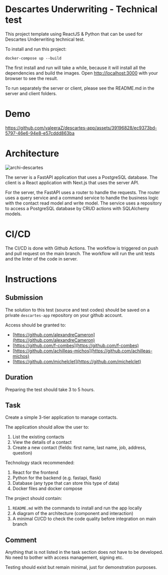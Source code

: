 # Descartes Underwriting - Technical test

This project template using ReactJS & Python that can be used for Descartes Underwriting technical test.

To install and run this project:

```
docker-compose up --build
```

The first install and run will take a while, because it will install all the dependencies and build the images.
Open [http://localhost:3000](http://localhost:3000) with your browser to see the result.

To run separately the server or client, please see the README.md in the server and client folders.

# Demo

https://github.com/valeeraZ/descartes-app/assets/39196828/ec9373bd-5797-46e6-94e8-e57cddd863ba


# Architecture
![archi-descartes](https://github.com/valeeraZ/descartes-app/assets/39196828/c953f735-4668-4f02-87c0-b5f282a30839)


The server is a FastAPI application that uses a PostgreSQL database. The client is a React application with Next.js that uses the server API.

For the server, the FastAPI uses a router to handle the requests. The router uses a query service and a command service to handle the business logic with the contact read model and write model. The service uses a repository to access a PostgreSQL database by CRUD actions with SQLAlchemy models.

# CI/CD


The CI/CD is done with Github Actions. The workflow is triggered on push and pull request on the main branch. The workflow will run the unit tests and the linter of the code in server.

# Instructions

## Submission

The solution to this test (source and test codes) should be saved on a private `descartes-app` repository on your github account.

Access should be granted to:

- [https://github.com/alexandreCameron](https://github.com/alexandreCameron)
- [https://github.com/f-combes](https://github.com/f-combes)
- [https://github.com/achilleas-michos](https://github.com/achilleas-michos)
- [https://github.com/michelclet](https://github.com/michelclet)

## Duration

Preparing the test should take 3 to 5 hours.

## Task

Create a simple 3-tier application to manage contacts.

The application should allow the user to:

1. List the existing contacts
2. View the details of a contact
3. Create a new contact (fields: first name, last name, job, address, question)

Technology stack recommended:

1. React for the frontend
2. Python for the backend (e.g. fastapi, flask)
3. Database (any type that can store this type of data)
4. Docker files and docker compose

The project should contain:

1. `README.md` with the commands to install and run the app locally
2. A diagram of the architecture (component and interaction)
3. A minimal CI/CD to check the code quality before integration on main branch

## Comment

Anything that is not listed in the task section does not have to be developed.
No need to bother with access management, signing etc.

Testing should exist but remain minimal, just for demonstration purposes.
